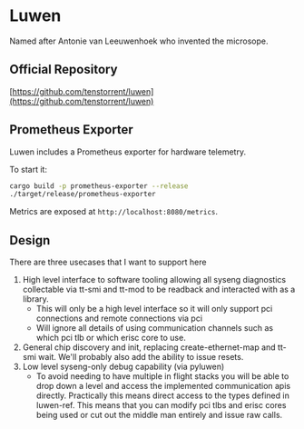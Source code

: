 # Luwen

Named after Antonie van Leeuwenhoek who invented the microsope.

## Official Repository

[https://github.com/tenstorrent/luwen](https://github.com/tenstorrent/luwen)

## Prometheus Exporter

Luwen includes a Prometheus exporter for hardware telemetry.

To start it:
```bash
cargo build -p prometheus-exporter --release
./target/release/prometheus-exporter
```

Metrics are exposed at `http://localhost:8080/metrics`.

## Design

There are three usecases that I want to support here

1. High level interface to software tooling allowing all syseng diagnostics collectable via tt-smi and tt-mod to be
readback and interacted with as a library.
    - This will only be a high level interface so it will only support pci connections and remote connections via pci
    - Will ignore all details of using communication channels such as which pci tlb or which erisc core to use.
1. General chip discovery and init, replacing create-ethernet-map and tt-smi wait. We'll probably also add the ability
to issue resets.
1. Low level syseng-only debug capability (via pyluwen)
    - To avoid needing to have multiple in flight stacks you will be able to drop down a level and access the
    implemented communication apis directly. Practically this means direct access to the types defined in luwen-ref.
    This means that you can modify pci tlbs and erisc cores being used or cut out the middle man entirely and
    issue raw calls.
